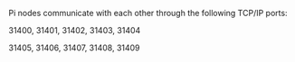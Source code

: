 Pi nodes communicate with each other through the following TCP/IP ports:

31400, 31401, 31402, 31403, 31404

31405, 31406, 31407, 31408, 31409